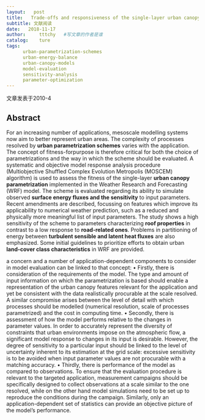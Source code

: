 ```yaml
---
layout:   post
title:   Trade-offs and responsiveness of the single-layer urban canopy parametrization in WRF
subtitle: 文献阅读  
date:   2018-11-17
author:     tttchy   #写文章的作者是谁
catalog:    ture
tags:    
      urban-parametrization-schemes
      urban-energy-balance 
      urban-canopy-models
      model-evaluation
      sensitivity-analysis
      parameter-optimization
---
```


文章发表于2010-4

## Abstract
For an increasing number of applications, mesoscale modelling systems now aim to better represent urban areas. The complexity of processes resolved by **urban parametrization schemes** varies with the application. The concept of fitness-forpurpose is therefore critical for both the choice of parametrizations and the way in which the scheme should be evaluated. A systematic and objective model response analysis procedure (Multiobjective Shuffled Complex Evolution Metropolis (MOSCEM) algorithm) is used to assess the fitness of the single-layer **urban canopy parametrization** implemented in the Weather Research and Forecasting (WRF) model. The scheme is evaluated regarding its ability to simulate observed **surface energy fluxes and the sensitivity** to input parameters. Recent amendments are described, focussing on features which improve its applicability to numerical weather prediction, such as a reduced and physically more meaningful list of input parameters. The study shows a high sensitivity of the scheme to parameters characterizing **roof properties** in contrast to a low response to **road-related ones**. Problems in partitioning of energy between **turbulent sensible and latent heat fluxes** are also emphasized. Some initial guidelines to prioritize efforts to obtain urban **land-cover class characteristics** in WRF are provided. 



 a concern and a number of application-dependent components to consider in model evaluation can be linked to that concept:
• Firstly, there is consideration of the requirements of the model. The type and amount of input information on which the parametrization is based should enable a representation of the urban canopy features relevant for the application and yet be consistent with the data realistically procurable at the scale resolved. A similar compromise arises between the level of detail with which processes should be modelled (numerical resolution, scale of processes parametrized) and the cost in computing time.
• Secondly, there is assessment of how the model performs relative to the changes in parameter values. In order to accurately represent the diversity of constraints that urban environments impose on the atmospheric flow, a significant model response to changes in its input is desirable. However, the degree of sensitivity to a particular input should be linked to the level of uncertainty inherent to its estimation at the grid scale: excessive sensitivity is to be avoided when input parameter values are not procurable with a matching accuracy.
• Thirdly, there is performance of the model as compared to observations. To ensure that the evaluation procedure is relevant to the targeted application, measurement campaigns should be specifically designed to collect observations at a scale similar to the one resolved, while on the other hand model simulations need to be set up to reproduce the conditions during the campaign. Similarly, only an application-dependent set of statistics can provide an objective picture of the model’s performance.

